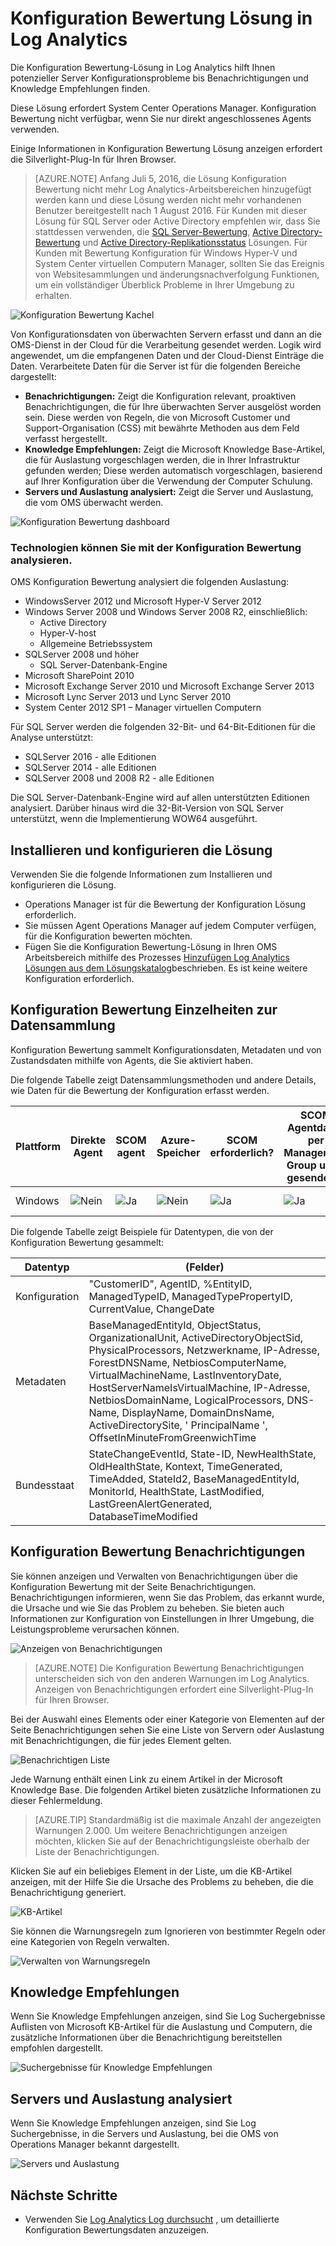 <properties
    pageTitle="Konfiguration Bewertung-Lösung in Log Analytics | Microsoft Azure"
    description="Die Konfiguration Bewertung-Lösung in Log Analytics bietet Ihnen ausführliche Informationen zu den aktuellen Status der System Center Operations Manager Server-Infrastruktur Operations Manager-Agents oder einer Management Group unter Operations Manager zu verwenden."
    services="log-analytics"
    documentationCenter=""
    authors="bandersmsft"
    manager="jwhit"
    editor=""/>

<tags
    ms.service="log-analytics"
    ms.workload="na"
    ms.tgt_pltfrm="na"
    ms.devlang="na"
    ms.topic="article"
    ms.date="10/10/2016"
    ms.author="banders"/>

# <a name="configuration-assessment-solution-in-log-analytics"></a>Konfiguration Bewertung Lösung in Log Analytics

Die Konfiguration Bewertung-Lösung in Log Analytics hilft Ihnen potenzieller Server Konfigurationsprobleme bis Benachrichtigungen und Knowledge Empfehlungen finden.

Diese Lösung erfordert System Center Operations Manager. Konfiguration Bewertung nicht verfügbar, wenn Sie nur direkt angeschlossenes Agents verwenden.

Einige Informationen in Konfiguration Bewertung Lösung anzeigen erfordert die Silverlight-Plug-In für Ihren Browser.

>[AZURE.NOTE] Anfang Juli 5, 2016, die Lösung Konfiguration Bewertung nicht mehr Log Analytics-Arbeitsbereichen hinzugefügt werden kann und diese Lösung werden nicht mehr vorhandenen Benutzer bereitgestellt nach 1 August 2016. Für Kunden mit dieser Lösung für SQL Server oder Active Directory empfehlen wir, dass Sie stattdessen verwenden, die [SQL Server-Bewertung](log-analytics-sql-assessment.md), [Active Directory-Bewertung](log-analytics-ad-assessment.md) und [Active Directory-Replikationsstatus](log-analytics-ad-replication-status.md) Lösungen. Für Kunden mit Bewertung Konfiguration für Windows Hyper-V und System Center virtuellen Computern Manager, sollten Sie das Ereignis von Websitesammlungen und änderungsnachverfolgung Funktionen, um ein vollständiger Überblick Probleme in Ihrer Umgebung zu erhalten.

![Konfiguration Bewertung Kachel](./media/log-analytics-configuration-assessment/oms-config-assess-tile.png)

Von Konfigurationsdaten von überwachten Servern erfasst und dann an die OMS-Dienst in der Cloud für die Verarbeitung gesendet werden. Logik wird angewendet, um die empfangenen Daten und der Cloud-Dienst Einträge die Daten. Verarbeitete Daten für die Server ist für die folgenden Bereiche dargestellt:

- **Benachrichtigungen:** Zeigt die Konfiguration relevant, proaktiven Benachrichtigungen, die für Ihre überwachten Server ausgelöst worden sein. Diese werden von Regeln, die von Microsoft Customer und Support-Organisation (CSS) mit bewährte Methoden aus dem Feld verfasst hergestellt.
- **Knowledge Empfehlungen:** Zeigt die Microsoft Knowledge Base-Artikel, die für Auslastung vorgeschlagen werden, die in Ihrer Infrastruktur gefunden werden; Diese werden automatisch vorgeschlagen, basierend auf Ihrer Konfiguration über die Verwendung der Computer Schulung.
- **Servers und Auslastung analysiert:** Zeigt die Server und Auslastung, die vom OMS überwacht werden.

![Konfiguration Bewertung dashboard](./media/log-analytics-configuration-assessment/oms-config-assess-dash01.png)

### <a name="technologies-you-can-analyze-with-configuration-assessment"></a>Technologien können Sie mit der Konfiguration Bewertung analysieren.

OMS Konfiguration Bewertung analysiert die folgenden Auslastung:

- WindowsServer 2012 und Microsoft Hyper-V Server 2012
- Windows Server 2008 und Windows Server 2008 R2, einschließlich:
    - Active Directory
    - Hyper-V-host
    - Allgemeine Betriebssystem
- SQLServer 2008 und höher
    - SQL Server-Datenbank-Engine
- Microsoft SharePoint 2010
- Microsoft Exchange Server 2010 und Microsoft Exchange Server 2013
- Microsoft Lync Server 2013 und Lync Server 2010
- System Center 2012 SP1 – Manager virtuellen Computern

Für SQL Server werden die folgenden 32-Bit- und 64-Bit-Editionen für die Analyse unterstützt:

- SQLServer 2016 - alle Editionen
- SQLServer 2014 - alle Editionen
- SQLServer 2008 und 2008 R2 - alle Editionen

Die SQL Server-Datenbank-Engine wird auf allen unterstützten Editionen analysiert. Darüber hinaus wird die 32-Bit-Version von SQL Server unterstützt, wenn die Implementierung WOW64 ausgeführt.

## <a name="installing-and-configuring-the-solution"></a>Installieren und konfigurieren die Lösung
Verwenden Sie die folgende Informationen zum Installieren und konfigurieren die Lösung.

- Operations Manager ist für die Bewertung der Konfiguration Lösung erforderlich.
- Sie müssen Agent Operations Manager auf jedem Computer verfügen, für die Konfiguration bewerten möchten.
- Fügen Sie die Konfiguration Bewertung-Lösung in Ihren OMS Arbeitsbereich mithilfe des Prozesses [Hinzufügen Log Analytics Lösungen aus dem Lösungskatalog](log-analytics-add-solutions.md)beschrieben.  Es ist keine weitere Konfiguration erforderlich.

## <a name="configuration-assessment-data-collection-details"></a>Konfiguration Bewertung Einzelheiten zur Datensammlung

Konfiguration Bewertung sammelt Konfigurationsdaten, Metadaten und von Zustandsdaten mithilfe von Agents, die Sie aktiviert haben.

Die folgende Tabelle zeigt Datensammlungsmethoden und andere Details, wie Daten für die Bewertung der Konfiguration erfasst werden.

| Plattform | Direkte Agent | SCOM agent | Azure-Speicher | SCOM erforderlich? | SCOM Agentdaten per Management Group unter gesendeten | Häufigkeit Collection |
|---|---|---|---|---|---|---|
|Windows|![Nein](./media/log-analytics-configuration-assessment/oms-bullet-red.png)|![Ja](./media/log-analytics-configuration-assessment/oms-bullet-green.png)|![Nein](./media/log-analytics-configuration-assessment/oms-bullet-red.png)|            ![Ja](./media/log-analytics-configuration-assessment/oms-bullet-green.png)|![Ja](./media/log-analytics-configuration-assessment/oms-bullet-green.png)| zweimal pro Tag|

Die folgende Tabelle zeigt Beispiele für Datentypen, die von der Konfiguration Bewertung gesammelt:

|**Datentyp**|**(Felder)**|
|---|---|
|Konfiguration|"CustomerID", AgentID, %EntityID, ManagedTypeID, ManagedTypePropertyID, CurrentValue, ChangeDate|
|Metadaten|BaseManagedEntityId, ObjectStatus, OrganizationalUnit, ActiveDirectoryObjectSid, PhysicalProcessors, Netzwerkname, IP-Adresse, ForestDNSName, NetbiosComputerName, VirtualMachineName, LastInventoryDate, HostServerNameIsVirtualMachine, IP-Adresse, NetbiosDomainName, LogicalProcessors, DNS-Name, DisplayName, DomainDnsName, ActiveDirectorySite, ' PrincipalName ', OffsetInMinuteFromGreenwichTime|
|Bundesstaat|StateChangeEventId, State-ID, NewHealthState, OldHealthState, Kontext, TimeGenerated, TimeAdded, StateId2, BaseManagedEntityId, MonitorId, HealthState, LastModified, LastGreenAlertGenerated, DatabaseTimeModified|

## <a name="configuration-assessment-alerts"></a>Konfiguration Bewertung Benachrichtigungen
Sie können anzeigen und Verwalten von Benachrichtigungen über die Konfiguration Bewertung mit der Seite Benachrichtigungen. Benachrichtigungen informieren, wenn Sie das Problem, das erkannt wurde, die Ursache und wie Sie das Problem zu beheben. Sie bieten auch Informationen zur Konfiguration von Einstellungen in Ihrer Umgebung, die Leistungsprobleme verursachen können.

![Anzeigen von Benachrichtigungen](./media/log-analytics-configuration-assessment/oms-config-assess-alerts01.png)

>[AZURE.NOTE] Die Konfiguration Bewertung Benachrichtigungen unterscheiden sich von den anderen Warnungen im Log Analytics. Anzeigen von Benachrichtigungen erfordert eine Silverlight-Plug-In für Ihren Browser.

Bei der Auswahl eines Elements oder einer Kategorie von Elementen auf der Seite Benachrichtigungen sehen Sie eine Liste von Servern oder Auslastung mit Benachrichtigungen, die für jedes Element gelten.

![Benachrichtigen Liste](./media/log-analytics-configuration-assessment/oms-config-assess-alerts-view-config.png)

Jede Warnung enthält einen Link zu einem Artikel in der Microsoft Knowledge Base. Die folgenden Artikel bieten zusätzliche Informationen zu dieser Fehlermeldung.

>[AZURE.TIP] Standardmäßig ist die maximale Anzahl der angezeigten Warnungen 2.000. Um weitere Benachrichtigungen anzeigen möchten, klicken Sie auf der Benachrichtigungsleiste oberhalb der Liste der Benachrichtigungen.

Klicken Sie auf ein beliebiges Element in der Liste, um die KB-Artikel anzeigen, mit der Hilfe Sie die Ursache des Problems zu beheben, die die Benachrichtigung generiert.

![KB-Artikel](./media/log-analytics-configuration-assessment/oms-config-assess-alerts-details-kb.png)

Sie können die Warnungsregeln zum Ignorieren von bestimmter Regeln oder eine Kategorien von Regeln verwalten.

![Verwalten von Warnungsregeln](./media/log-analytics-configuration-assessment/oms-config-assess-alert-rules.png)

## <a name="knowledge-recommendations"></a>Knowledge Empfehlungen
Wenn Sie Knowledge Empfehlungen anzeigen, sind Sie Log Suchergebnisse Auflisten von Microsoft KB-Artikel für die Auslastung und Computern, die zusätzliche Informationen über die Benachrichtigung bereitstellen empfohlen dargestellt.

![Suchergebnisse für Knowledge Empfehlungen](./media/log-analytics-configuration-assessment/oms-config-assess-knowledge-recommendations.png)

## <a name="servers-and-workloads-analyzed"></a>Servers und Auslastung analysiert
Wenn Sie Knowledge Empfehlungen anzeigen, sind Sie Log Suchergebnisse, in die Servers und Auslastung, bei die OMS von Operations Manager bekannt dargestellt.

![Servers und Auslastung](./media/log-analytics-configuration-assessment/oms-config-assess-servers-workloads.png)

## <a name="next-steps"></a>Nächste Schritte

- Verwenden Sie [Log Analytics Log durchsucht](log-analytics-log-searches.md) , um detaillierte Konfiguration Bewertungsdaten anzuzeigen.
